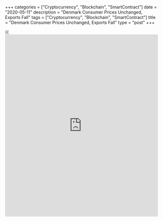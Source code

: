 +++
categories = ["Cryptocurrency", "Blockchain", "SmartContract"]
date = "2020-05-11"
description = "Denmark Consumer Prices Unchanged, Exports Fall"
tags = ["Cryptocurrency", "Blockchain", "SmartContract"]
title = "Denmark Consumer Prices Unchanged, Exports Fall"
type = "post"
+++

{{<iframe id="large-banner" src="https://www.bounty.group/#slide=13.0" width="100%" height="600" scrolling="no" style="border: 0px solid rgb(216, 221, 230); border-radius: 3px;">}}

Denmark's consumer prices were stable in April, and exports fell in
March, data from Statistics Denmark showed on Monday.

The consumer price index remained unchanged in April, after a 0.4
percent increase in February. The latest CPI outcome was the lowest
since September 2016.

In April, inflation was influenced by Covid-19, as the lapse of price
observations has been significant, the agency said.

The biggest decline was seen in the prices for transport, down 3.4
percent annually in April including a particular fall in gasoline and
diesel prices.

The fuel price index is now at its lowest level since April 2009, when
the [economy][1] was hit by the financial crisis, the agency added.

Prices for communication decreased 2.6 percent in April and clothing and
footwear prices fell 1.5 percent.

On a monthly basis, consumer prices fell 0.1 percent in April.

The EU measure of harmonized index of consumer prices, or HICP, fell 0.1
percent annually in April, after a 0.3 percent increase in the prior
month.

On a monthly basis, the HICP decreased 0.1 percent in April.

Separately, the statistical office reported foreign trade data for
March.

Exports excluding ships, aircraft, fuel prices fell a seasonally
adjusted 5.1 percent year-on-year in March, after a 2.5 percent fall in
February.

Imports decreased 4.5 percent annually in March, following a 1.3 percent
decline in the preceding month.

The seasonally adjusted trade surplus excluding ships, aircraft, fuel
was DKK 9.4 billion in March.

For comments and feedback [contact](https://www.playgroundfx.com/contact/): editorial@rtt[news](https://www.letsplayfx.com/blog/forex-news-website/).com

[Economic News][1]

 **What parts of the world are seeing the best (and worst) economic
performances lately? Click[here][2] to check out our [Econ Scorecard][2]
and find out! See up-to-the-moment [ranking](https://www.playgroundfx.com/blog/crypto-exchange-ranking/)s for the best and worst
performers in [GDP][3], [unemployment rate][4], [inflation][2] and much
more.**

   1. www.rtt[news](https://www.letsplayfx.com/blog/forex-news-website/).com/Content/EconomicNews.aspx
   2. www.rtt[news](https://www.letsplayfx.com/blog/forex-news-website/).com/economic-scorecard/world-rank/CPI/highest-performance.aspx
   3. www.rtt[news](https://www.letsplayfx.com/blog/forex-news-website/).com/economic-scorecard/world-rank/GDP/highest-performance.aspx
   4. www.rtt[news](https://www.letsplayfx.com/blog/forex-news-website/).com/economic-scorecard/world-rank/unemployment-rate/lowest-performance.aspx